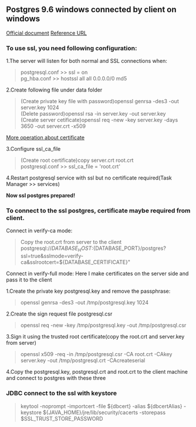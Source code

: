 ## Postgres 9.6 windows connected by client on windows
[Official document](http://www.postgres.cn/docs/9.4/ssl-tcp.html)
[Reference URL](https://postgresrocks.enterprisedb.com/t5/EDB-Guides/How-to-setup-SSL-authentication/ba-p/1647)

### To use ssl, you need following configuration:

1.The server will listen for both normal and SSL connections when:
> postgresql.conf >> ssl = on  
> pg_hba.conf >> hostssl all all 0.0.0.0/0 md5

2.Create following file under data folder
> (Create private key file with password)openssl genrsa -des3 -out server.key 1024  
> (Delete password)openssl rsa -in server.key -out server.key  
> (Create server cetificate)openssl req -new -key server.key -days 3650 -out server.crt -x509

[More operation about certificate](https://mei-rong.github.io/notes/selfSignedCrtBasedOnOpenssl)

3.Configure ssl_ca_file
> (Create root certificate)copy server.crt root.crt  
> postgresql.conf >> ssl_ca_file = 'root.crt'

4.Restart postgresql service with ssl but no certificate required(Task Manager >> services)

**Now ssl postgres prepared!**

### To connect to the ssl postgres, certificate maybe required from client.

Connect in verify-ca mode:  
> Copy the root.crt from server to the client  
> postgresql://${DATABASE_HOST}:${DATABASE_PORT}/postgres?ssl=true&sslmode=verify-ca&sslrootcert=${DATABASE_CERTIFICATE}"

Connect in verify-full mode:
Here I make certificates on the server side and pass it to the client

1.Create the private key postgresql.key and remove the passphrase:
> openssl genrsa -des3 -out /tmp/postgresql.key 1024

2.Create the sign request file postgresql.csr
> openssl req -new -key /tmp/postgresql.key -out /tmp/postgresql.csr

3.Sign it using the trusted root certificate(copy the root.crt and server.key from server)
> openssl x509 -req -in /tmp/postgresql.csr -CA root.crt -CAkey server.key -out  /tmp/postgresql.crt -CAcreateserial

4.Copy the postgresql.key, postgresql.crt and root.crt to the client machine and connect to postgres with these three

### JDBC connect to the ssl with keystore
> keytool -noprompt -importcert -file ${dbcert} -alias ${dbcertAlias} -keystore ${JAVA_HOME}/jre/lib/security/cacerts -storepass $SSL_TRUST_STORE_PASSWORD
